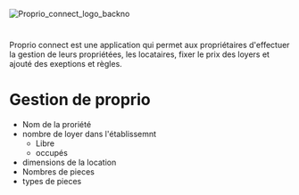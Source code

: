 ![Proprio_connect_logo_backno](https://github.com/user-attachments/assets/3862a525-904f-49b3-ad88-51d8fa0c4a52)
# 

Proprio connect est une application qui permet aux propriétaires d'effectuer la gestion de leurs propriétées, les locataires, fixer le prix des loyers et ajouté des exeptions et règles.

# Gestion de proprio
- Nom de la proriété
- nombre de loyer dans l'établissemnt
    - Libre
    - occupés
- dimensions de la location
- Nombres de pieces
- types de pieces
